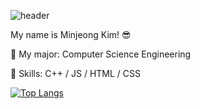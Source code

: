 ![header](https://capsule-render.vercel.app/api?type=wave&color=auto&height=200&section=header&text=Hi%20there!&fontSize=90)

My name is Minjeong Kim! 😎

🌱 My major: Computer Science Engineering

💫 Skills: C++ / JS / HTML / CSS

[![Top Langs](https://github-readme-stats.vercel.app/api/top-langs/?username=minjeongss&layout=compact)](https://github.com/minjeongss/github-readme-stats)
